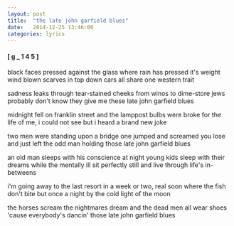 ```yaml
---
layout: post
title:  "the late john garfield blues"
date:   2014-12-25 13:46:00
categories: lyrics
---
```


#### [ g _ 1 4 5 ]

black faces pressed against the glass 
where rain has pressed it's weight 
wind blown scarves in top down cars 
all share one western trait 
 
sadness leaks through tear-stained cheeks 
from winos to dime-store jews 
probably don't know they give me 
these late john garfield blues 
 
midnight fell on franklin street 
and the lamppost bulbs were broke 
for the life of me, i could not see 
but i heard a brand new joke 
 
two men were standing upon a bridge 
one jumped and screamed you lose 
and just left the odd man holding 
those late john garfield blues 
 
an old man sleeps with his conscience at night 
young kids sleep with their dreams 
while the mentally ill sit perfectly still 
and live through life's in-betweens 

i'm going away to the last resort 
in a week or two, real soon 
where the fish don't bite but once a night 
by the cold light of the moon 
  
the horses scream the nightmares dream 
and the dead men all wear shoes 
'cause everybody's dancin' 
those late john garfield blues 
